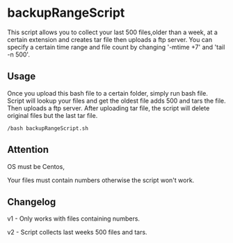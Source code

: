 # backupRangeScript

This script allows you to collect your last 500 files,older than a week, at a certain extension and creates tar file then uploads a ftp server. You can specify a certain time range and file count by changing '-mtime +7' and 'tail -n 500'.

## Usage
Once you upload this bash file to a certain folder, simply run bash file. Script will lookup your files and get the oldest file adds 500 and tars the file. Then uploads a ftp server. After uploading tar file, the script will delete original files but the last tar file.

    /bash backupRangeScript.sh
  
## Attention
OS must be Centos,


Your files must contain numbers otherwise the script won't work.

## Changelog
v1 - Only works with files containing numbers.

v2 - Script collects last weeks 500 files and tars.
